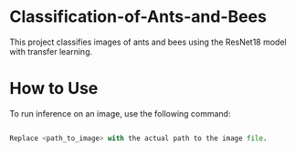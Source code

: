 # Classification-of-Ants-and-Bees
This project classifies images of ants and bees using the ResNet18 model with transfer learning.

# How to Use 
To run inference on an image, use the following command:
```python .\inference.py -i <path_to_image>

Replace <path_to_image> with the actual path to the image file.

